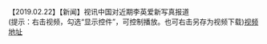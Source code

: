 【2019.02.22】【新闻】视讯中国对近期李英爱新写真报道          
(提示：右击视频，勾选“显示控件”，可控制播放。也可右击另存为视频下载)[视频地址](https://video.h5.weibo.cn/1034:4342646395570319/4342646648761323)

